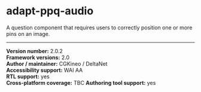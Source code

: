 adapt-ppq-audio
===============

A question component that requires users to correctly position one or more pins on an image.

----------------------------
**Version number:**  2.0.2  
**Framework versions:** 2.0  
**Author / maintainer:** CGKineo / DeltaNet  
**Accessibility support:** WAI AA   
**RTL support:** yes  
**Cross-platform coverage:** TBC
**Authoring tool support:** yes  
